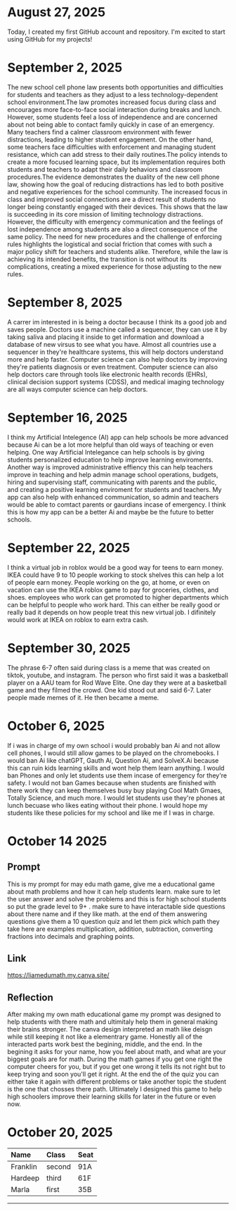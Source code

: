 # August 27, 2025
Today, I created my first GitHub account and repository. I'm excited to start using GitHub for my projects!
# September 2, 2025
The new school cell phone law presents both opportunities and difficulties for students and teachers as they adjust to a less technology-dependent school environment.The law promotes increased focus during class and encourages more face-to-face social interaction during breaks and lunch. However, some students feel a loss of independence and are concerned about not being able to contact family quickly in case of an emergency. Many teachers find a calmer classroom environment with fewer distractions, leading to higher student engagement. On the other hand, some teachers face difficulties with enforcement and managing student resistance, which can add stress to their daily routines.The policy intends to create a more focused learning space, but its implementation requires both students and teachers to adapt their daily behaviors and classroom procedures.The evidence demonstrates the duality of the new cell phone law, showing how the goal of reducing distractions has led to both positive and negative experiences for the school community. The increased focus in class and improved social connections are a direct result of students no longer being constantly engaged with their devices. This shows that the law is succeeding in its core mission of limiting technology distractions. However, the difficulty with emergency communication and the feelings of lost independence among students are also a direct consequence of the same policy. The need for new procedures and the challenge of enforcing rules highlights the logistical and social friction that comes with such a major policy shift for teachers and students alike. Therefore, while the law is achieving its intended benefits, the transition is not without its complications, creating a mixed experience for those adjusting to the new rules.

# September 8, 2025
A carrer im interested in is being a doctor because I think its a good job and saves people. Doctors use a machine called a sequencer, they can use it by taking saliva and placing it inside to get information and download a database of new virsus to see what you have. Almost all countries use a sequencer in they're healthcare systems, this will help doctors understand more and help faster. Computer science can also help doctors by improving they're patients diagnosis or even treatment. Computer science can also help doctors care through tools like electronic health records (EHRs), clinical decision support systems (CDSS), and medical imaging technology are all ways computer science can help doctors.

# September 16, 2025
I think my Artificial Intelegence (AI) app can help schools be more advanced because Ai can be a lot more helpful than old ways of teaching or even helping. One way Artificial Intelegance can help schools is by giving students personalized education to help improve learning enviroments. Another way is improved administrative effiency this can help teachers improve in teaching and help admin manage school operations, budgets, hiring and supervising staff, communicating with parents and the public, and creating a positive learning enviroment for students and teachers. My app can also help with enhanced communication, so admin and teachers would be able to comtact parents or gaurdians incase of emergency. I think this is how my app can be a better Ai and maybe be the future to better schools. 

# September 22, 2025
I think a virtual job in roblox would be a good way for teens to earn money. IKEA could have 9 to 10 people working to stock shelves this can help a lot of people earn money. People working on the go, at home, or even on vacation can use the IKEA roblox game to pay for groceries, clothes, and shoes. employees who work can get promoted to higher departments which can be helpful to people who work hard. This can either be really good or really bad it depends on how people treat this new virtual job. I difinitely would work at IKEA on roblox to earn extra cash.    

# September 30, 2025
The phrase 6-7 often said during class is a meme that was created on tiktok, youtube, and instagram. The person who first said it was a basketball player on a AAU team for Rod Wave Elite. One day they were at a basketball game and they filmed the crowd. One kid stood out and said 6-7. Later people made memes of it. He then became a meme.

# October 6, 2025 
If i was in charge of my own school i would probably ban Ai and not allow cell phones, I would still allow games to be played on the chromebooks. I would ban Ai like chatGPT, Gauth Ai, Question Ai, and SolveX.Ai because this can ruin kids learning skills and wont help them learn anything. I would ban Phones and only let students use them incase of emergency for they're safety. I would not ban Games because when students are finished with there work they can keep themselves busy buy playing Cool Math Gmaes, Totally Science, and much more. I would let students use they're phones at lunch becuase who likes eating without their phone. I would hope my students like these policies for my school and like me if I was in charge.

# October 14 2025 

## Prompt
This is my prompt for may edu math game, give me a educational game about math problems and how it can help students learn. make sure to let the user answer and solve the problems and this is for high school students so put the grade level to 9+ . make sure to have interactable side questions about there name and if they like math. at the end of them answering questions give them a 10 question quiz and let them pick which path they take here are examples multiplication, addition, subtraction, converting fractions into decimals and graphing points.
## Link 
https://liamedumath.my.canva.site/
## Reflection
After making my own math educational game my prompt was designed to help students with there math and ultimitaly help them in general making their brains stronger. The canva design interpreted an math like deisgn while still keeping it not like a elementrary game. Honestly all of the interacted parts work best the begining, middle, and the end. In the begining it asks for your name, how you feel about math, and what are your biggest goals are for math. During the math games if you get one right the computer cheers for you, but if you get one wrong it tells its not right but to keep trying and soon you'll get it right. At the end the of the quiz you can either take it again with different problems or take another topic the student is the one that chosses there path. Ultimately I designed this game to help high schoolers improve their learning skills for later in the future or even now. 

# October 20, 2025
| Name     | Class | Seat |
| :------- | :---- | :--- |
| Franklin | second |  91A |
| Hardeep  | third  |  61F |
| Marla    | first  |  35B |

----
